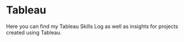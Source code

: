 # Tableau
Here you can find my Tableau Skills Log as well as insights for projects created using Tableau.
